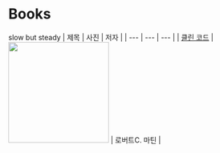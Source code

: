 # Books
slow but steady
| 제목 | 사진 | 저자 |
| --- | --- | --- |
| [클린 코드](https://github.com/mdb1217/Books/tree/main/클린%20코드) | <img src="https://velog.velcdn.com/images/9bin08/post/50df656b-5fe9-4d46-83a2-c4e040244d14/image.jpeg" width = 200> | 로버트C. 마틴 |
